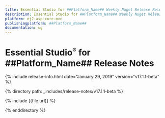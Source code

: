 ```yaml
---
title: Essential Studio for ##Platform_Name## Weekly Nuget Release Release Notes  
description: Essential Studio for ##Platform_Name## Weekly Nuget Release Release Notes  
platform: ej2-asp-core-mvc
publishingplatform: ##Platform_Name##
documentation: ug
---
```


# Essential Studio<sup style="font-size:70%">&reg;</sup> for  ##Platform_Name##  Release Notes  

{% include release-info.html date="January 29, 2019"   version="v17.1.1-beta"  %} 

{% directory path: _includes/release-notes/v17.1.1-beta %}

{% include {{file.url}} %}

{% enddirectory %}
